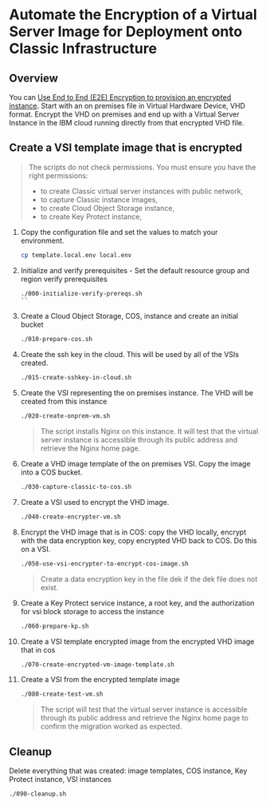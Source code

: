 # Automate the Encryption of a Virtual Server Image for Deployment onto Classic Infrastructure

## Overview

You can [Use End to End (E2E) Encryption to provision an encrypted instance](https://cloud.ibm.com/docs/infrastructure/image-templates?topic=image-templates-using-end-to-end-e2e-encryption-to-provision-an-encrypted-instance).  Start with an on premises file in Virtual Hardware Device, VHD format.  Encrypt the VHD on premises and end up with a Virtual Server Instance in the IBM cloud running directly from that encrypted VHD file.

## Create a VSI template image that is encrypted

> The scripts do not check permissions. You must ensure you have the right permissions:
> - to create Classic virtual server instances with public network,
> - to capture Classic instance images,
> - to create Cloud Object Storage instance,
> - to create Key Protect instance,

1. Copy the configuration file and set the values to match your environment.

   ```sh
   cp template.local.env local.env
   ```

1. Initialize and verify prerequisites - Set the default resource group and region verify prerequisites

   ```sh
   ./000-initialize-verify-prereqs.sh
   ``

1. Create a Cloud Object Storage, COS, instance and create an initial bucket

   ```sh
   ./010-prepare-cos.sh
   ```

1. Create the ssh key in the cloud.  This will be used by all of the VSIs created.

   ```sh
   ./015-create-sshkey-in-cloud.sh
   ```

1. Create the VSI representing the on premises instance.  The VHD will be created from this instance

   ```sh
   ./020-create-onprem-vm.sh
   ```
   > The script installs Nginx on this instance. It will test that the virtual server instance is accessible through its public address and retrieve the Nginx home page.

1. Create a VHD image template of the on premises VSI.  Copy the image into a COS bucket.

   ```sh
   ./030-capture-classic-to-cos.sh
   ```

1. Create a VSI used to encrypt the VHD image.

   ```sh
   ./040-create-encrypter-vm.sh
   ```

1. Encrypt the VHD image that is in COS: copy the VHD locally, encrypt with the data encryption key, copy encrypted VHD back to COS.  Do this on a VSI.
   ```sh
   ./050-use-vsi-encrypter-to-encrypt-cos-image.sh
   ```
   > Create a data encryption key in the file dek if the dek file does not exist.

1. Create a Key Protect service instance, a root key, and the authorization for vsi block storage to access the instance
   ```sh
   ./060-prepare-kp.sh
   ```

1. Create a VSI template encrypted image from the encrypted VHD image that in cos
   ```sh
   ./070-create-encrypted-vm-image-template.sh
   ```

1. Create a VSI from the encrypted template image
   ```sh
   ./080-create-test-vm.sh
   ```

   > The script will test that the virtual server instance is accessible through its public address and retrieve the Nginx home page to confirm the migration worked as expected.

## Cleanup

Delete everything that was created: image templates, COS instance, Key Protect instance, VSI instances

   ```sh
   ./090-cleanup.sh
   ```
